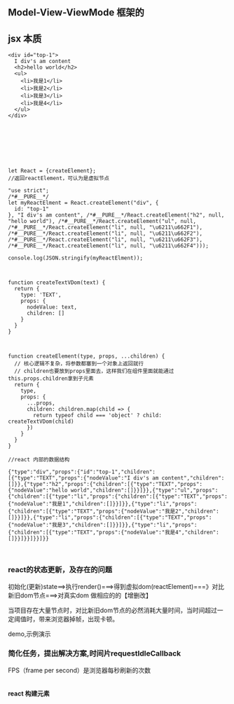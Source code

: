 

## Model-View-ViewMode 框架的

## jsx 本质
```
<div id="top-1">
  I div's am content
  <h2>hello world</h2>
  <ul>
    <li>我是1</li>
    <li>我是2</li>
    <li>我是3</li>
    <li>我是4</li>
  </ul>
</div>








let React = {createElement};
//返回reactElement，可认为是虚拟节点

"use strict";
/*#__PURE__*/
let myReactElment = React.createElement("div", {
  id: "top-1"
}, "I div's am content", /*#__PURE__*/React.createElement("h2", null, "hello world"), /*#__PURE__*/React.createElement("ul", null, /*#__PURE__*/React.createElement("li", null, "\u6211\u662F1"), /*#__PURE__*/React.createElement("li", null, "\u6211\u662F2"), /*#__PURE__*/React.createElement("li", null, "\u6211\u662F3"), /*#__PURE__*/React.createElement("li", null, "\u6211\u662F4")));

console.log(JSON.stringify(myReactElment));



function createTextVDom(text) {
  return {
    type: 'TEXT',
    props: {
      nodeValue: text,
      children: []
    }
  }
}



function createElement(type, props, ...children) {
  // 核心逻辑不复杂，将参数都塞到一个对象上返回就行
  // children也要放到props里面去，这样我们在组件里面就能通过this.props.children拿到子元素
  return {
    type,
    props: {
      ...props,
      children: children.map(child => {
        return typeof child === 'object' ? child: createTextVDom(child)
      })
    }
  }
}

//react 内部的数据结构

{"type":"div","props":{"id":"top-1","children":[{"type":"TEXT","props":{"nodeValue":"I div's am content","children":[]}},{"type":"h2","props":{"children":[{"type":"TEXT","props":{"nodeValue":"hello world","children":[]}}]}},{"type":"ul","props":{"children":[{"type":"li","props":{"children":[{"type":"TEXT","props":{"nodeValue":"我是1","children":[]}}]}},{"type":"li","props":{"children":[{"type":"TEXT","props":{"nodeValue":"我是2","children":[]}}]}},{"type":"li","props":{"children":[{"type":"TEXT","props":{"nodeValue":"我是3","children":[]}}]}},{"type":"li","props":{"children":[{"type":"TEXT","props":{"nodeValue":"我是4","children":[]}}]}}]}}]}}



```


### react的状态更新，及存在的问题

初始化(更新)state==>执行render()===>得到虚拟dom(reactElement)===》对比新旧dom节点===>对真实dom 做相应的的【增删改】

当项目存在大量节点时，对比新旧dom节点的必然消耗大量时间，当时间超过一定阈值时，带来浏览器掉帧，出现卡顿。


demo,示例演示


### 简化任务，提出解决方案,时间片requestIdleCallback

FPS（frame per second）是浏览器每秒刷新的次数

```

```

#### react 构建元素



















